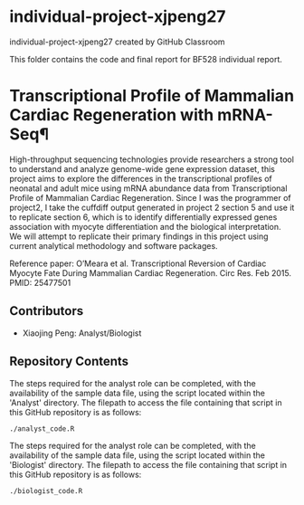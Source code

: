 # individual-project-xjpeng27
individual-project-xjpeng27 created by GitHub Classroom

This folder contains the code and final report for BF528 individual report.

# Transcriptional Profile of Mammalian Cardiac Regeneration with mRNA-Seq¶

High-throughput sequencing technologies provide researchers a strong tool to understand and analyze genome-wide gene expression dataset, this project aims to explore the differences in the transcriptional profiles of neonatal and adult mice using mRNA abundance data
from Transcriptional Profile of Mammalian Cardiac Regeneration. Since I was the programmer of project2, I take the cuffdiff output generated in project 2 section 5 and use it to replicate section 6, which is to identify differentially expressed genes association with myocyte differentiation and the biological interpretation. We will attempt to replicate their primary findings in this project using current analytical methodology and software packages.

Reference paper:
O’Meara et al. Transcriptional Reversion of Cardiac Myocyte Fate During Mammalian Cardiac Regeneration. Circ Res. Feb 2015. PMID: 25477501

## Contributors

- Xiaojing Peng: Analyst/Biologist


## Repository Contents

The steps required for the analyst role can be completed, with the availability of the sample data file, using the script located within the 'Analyst' directory. The filepath to access the file containing that script in this GitHub repository is as follows:

```./analyst_code.R```

The steps required for the analyst role can be completed, with the availability of the sample data file, using the script located within the 'Biologist' directory. The filepath to access the file containing that script in this GitHub repository is as follows:

```./biologist_code.R```
